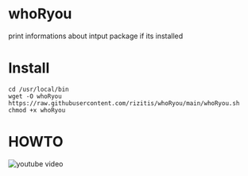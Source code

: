 # whoRyou
print informations about intput package if its installed

# Install
```
cd /usr/local/bin
wget -O whoRyou https://raw.githubusercontent.com/rizitis/whoRyou/main/whoRyou.sh
chmod +x whoRyou
```
# HOWTO
![youtube video](https://www.youtube.com/watch?v=8Mo0jF6OE9U)
